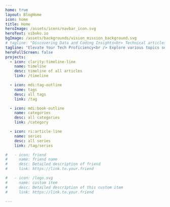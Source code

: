 ```yaml
---
home: true
layout: BlogHome
icon: home
title: Home
heroImage: /assets/icons/navbar_icon.svg
heroText: viboko.io
bgImage: /assets/backgrounds/vision_mission_background.svg
# tagline: "Discovering Data and Coding Insights<br> Technical articles covering diverse subjects like Python coding and data engineering, among other topics."
tagline: "Elevate Your Tech Proficiency<br /> Explore various topics such as Data Engineering, Python and Homelab."
heroFullScreen: false
projects:
  - icon: clarity:timeline-line
    name: timeline
    desc: timeline of all articles
    link: /timeline

  - icon: mdi:tag-outline
    name: tags
    desc: all tags
    link: /tag

  - icon: mdi:book-outline
    name: categories
    desc: all categories
    link: /category

  - icon: ri:article-line
    name: series
    desc: all series
    link: /tag/series

#   - icon: friend
#     name: friend name
#     desc: Detailed description of friend
#     link: https://link.to.your.friend

#   - icon: /logo.svg
#     name: custom item
#     desc: Detailed description of this custom item
#     link: https://link.to.your.friend

---
```

